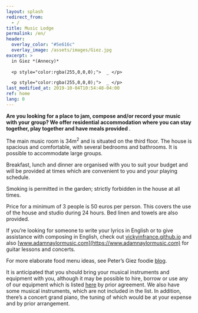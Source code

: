 ```yaml
---
layout: splash
redirect_from:
  - /
title: Music Lodge 
permalink: /en/
header:
  overlay_color: "#5e616c"
  overlay_image: /assets/images/Giez.jpg
excerpt: >
  in Giez *(Annecy)*
  
  <p style="color:rgba(255,0,0,0);">  _ </p>

  <p style="color:rgba(255,0,0,0);">  _ </p>
last_modified_at: 2019-10-04T10:54:48-04:00
ref: home 
lang: 0
---
```


<strong>Are you looking for a place to jam, compose and/or record your music with your group?  We offer residential accommodation where you can stay together, play together and have meals provided </strong>.
 

The main music room is 34m<sup>2</sup> and is situated on the third floor.  The house is spacious and comfortable, with several bedrooms and bathrooms.   It is possible to accommodate large groups.

 

Breakfast, lunch and dinner are organised with you to suit your budget and will be provided at times which are convenient to you and your playing schedule.

 

Smoking is permitted in the garden; strictly forbidden in the house at all times.

 

Price for a minimum of 3 people is 50 euros per person.  This covers the use of the house and studio during 24 hours.  Bed linen and towels are also provided.

 

If you’re looking for someone to write your lyrics in English or to give assistance with composing in English, check out [vickyinfrance.github.io](https://vickyinfrance.github.io) and also [www.adamnaylormusic.com](https://www.adamnaylormusic.com) for guitar lessons and concerts.

 

For more elaborate food menu ideas, see Peter’s Giez foodie [blog](https://giezfoodie.github.io).

 

It is anticipated that you should bring your musical instruments and equipment with you, although it may be possible to hire, borrow or use any of our equipment which is listed [here](/en/equipement/) by prior agreement.  We also have some musical instruments, which are not included in the list.  In addition, there’s a concert grand piano, the tuning of which would be at your expense and by prior arrangement.

